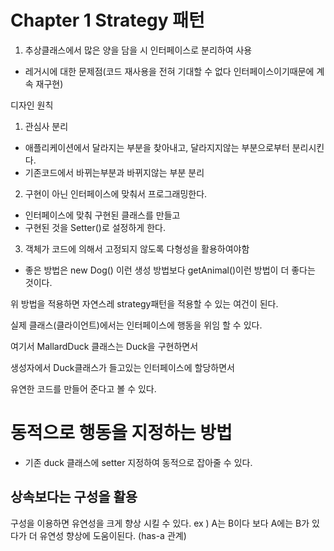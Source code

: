 # Chapter 1 Strategy 패턴

1. 추상클래스에서 많은 양을 담을 시 인터페이스로 분리하여 사용
- 레거시에 대한 문제점(코드 재사용을 전혀 기대할 수 없다 인터페이스이기때문에 계속 재구현)

디자인 원칙

1. 관심사 분리 
 - 애플리케이션에서 달라지는 부분을 찾아내고, 달라지지않는 부분으로부터 분리시킨다.
 - 기존코드에서 바뀌는부분과 바뀌지않는 부분 분리

2. 구현이 아닌 인터페이스에 맞춰서 프로그래밍한다.
 - 인터페이스에 맞춰 구현된 클래스를 만들고
 - 구현된 것을 Setter()로 설정하게 한다.
 
3. 객체가 코드에 의해서 고정되지 않도록 다형성을 활용하여야함
- 좋은 방법은 new Dog() 이런 생성 방법보다 getAnimal()이런 방법이 더 좋다는 것이다.

위 방법을 적용하면 자연스레 strategy패턴을 적용할 수 있는 여건이 된다.

실제 클래스(클라이언트)에서는 인터페이스에 행동을 위임 할 수 있다.

여기서 MallardDuck 클래스는 Duck을 구현하면서 

생성자에서 Duck클래스가 들고있는 인터페이스에 할당하면서 

유연한 코드를 만들어 준다고 볼 수 있다.

# 동적으로 행동을 지정하는 방법

* 기존 duck 클래스에 setter 지정하여 동적으로 잡아줄 수 있다.


## 상속보다는 구성을 활용
구성을 이용하면 유연성을 크게 향상 시킬 수 있다.
ex ) A는 B이다 보다 A에는 B가 있다가 더 유연성 향상에 도움이된다.
(has-a 관계)